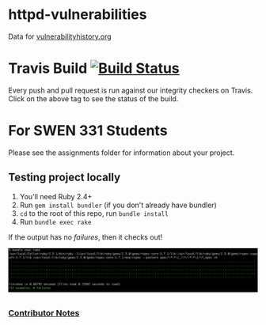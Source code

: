 # httpd-vulnerabilities
Data for [vulnerabilityhistory.org](http://vulnerabilityhistory.org/)

# Travis Build [![Build Status](https://travis-ci.org/VulnerabilityHistoryProject/httpd-vulnerabilities.svg?branch=master)](https://travis-ci.org/VulnerabilityHistoryProject/httpd-vulnerabilities)

Every push and pull request is run against our integrity checkers on Travis. Click on the above tag to see the status of the build.
##

# For SWEN 331 Students

Please see the assignments folder for information about your project.

## Testing project locally

  1. You'll need Ruby 2.4+
  2. Run `gem install bundler` (if you don't already have bundler)
  3. `cd` to the root of this repo, run `bundle install`
  4. Run `bundle exec rake`

  If the output has no *failures*, then it checks out!

 ![Test Successful Screenshot](/screenshots/successful-unit-test.png)

##
### [Contributor Notes](https://github.com/andymeneely/httpd-vulnerabilities/blob/master/CONTRIBUTING.md)

